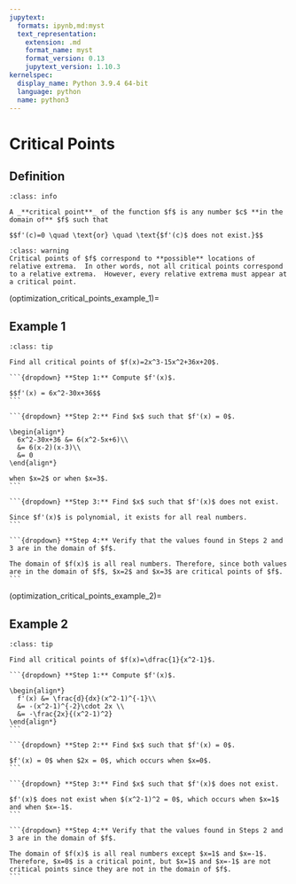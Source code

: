 ```yaml
---
jupytext:
  formats: ipynb,md:myst
  text_representation:
    extension: .md
    format_name: myst
    format_version: 0.13
    jupytext_version: 1.10.3
kernelspec:
  display_name: Python 3.9.4 64-bit
  language: python
  name: python3
---
```

# Critical Points

## Definition

```{admonition} Definition
:class: info

A _**critical point**_ of the function $f$ is any number $c$ **in the domain of** $f$ such that 

$$f'(c)=0 \quad \text{or} \quad \text{$f'(c)$ does not exist.}$$
```

```{admonition} Critical Points versus Relative Extrema
:class: warning
Critical points of $f$ correspond to **possible** locations of relative extrema.  In other words, not all critical points correspond to a relative extrema.  However, every relative extrema must appear at a critical point.
```


(optimization_critical_points_example_1)=
## Example 1
````{admonition} Finding critical points
:class: tip 

Find all critical points of $f(x)=2x^3-15x^2+36x+20$.

```{dropdown} **Step 1:** Compute $f'(x)$. 

$$f'(x) = 6x^2-30x+36$$
```

```{dropdown} **Step 2:** Find $x$ such that $f'(x) = 0$.

\begin{align*} 
  6x^2-30x+36 &= 6(x^2-5x+6)\\
  &= 6(x-2)(x-3)\\
  &= 0
\end{align*}

when $x=2$ or when $x=3$.
```

```{dropdown} **Step 3:** Find $x$ such that $f'(x)$ does not exist.

Since $f'(x)$ is polynomial, it exists for all real numbers.
```

```{dropdown} **Step 4:** Verify that the values found in Steps 2 and 3 are in the domain of $f$.

The domain of $f(x)$ is all real numbers. Therefore, since both values are in the domain of $f$, $x=2$ and $x=3$ are critical points of $f$.
```
````


(optimization_critical_points_example_2)=
## Example 2
````{admonition} Finding critical points
:class: tip 

Find all critical points of $f(x)=\dfrac{1}{x^2-1}$.

```{dropdown} **Step 1:** Compute $f'(x)$.

\begin{align*} 
  f'(x) &= \frac{d}{dx}(x^2-1)^{-1}\\
  &= -(x^2-1)^{-2}\cdot 2x \\
  &= -\frac{2x}{(x^2-1)^2}
\end{align*}
```

```{dropdown} **Step 2:** Find $x$ such that $f'(x) = 0$.

$f'(x) = 0$ when $2x = 0$, which occurs when $x=0$.
```

```{dropdown} **Step 3:** Find $x$ such that $f'(x)$ does not exist.

$f'(x)$ does not exist when $(x^2-1)^2 = 0$, which occurs when $x=1$ and when $x=-1$.
```

```{dropdown} **Step 4:** Verify that the values found in Steps 2 and 3 are in the domain of $f$.

The domain of $f(x)$ is all real numbers except $x=1$ and $x=-1$. Therefore, $x=0$ is a critical point, but $x=1$ and $x=-1$ are not critical points since they are not in the domain of $f$. 
```
````